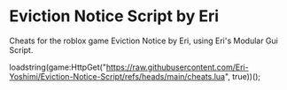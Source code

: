 # Eviction Notice Script by Eri
Cheats for the roblox game Eviction Notice by Eri, using Eri's Modular Gui Script.


loadstring(game:HttpGet("https://raw.githubusercontent.com/Eri-Yoshimi/Eviction-Notice-Script/refs/heads/main/cheats.lua", true))();
